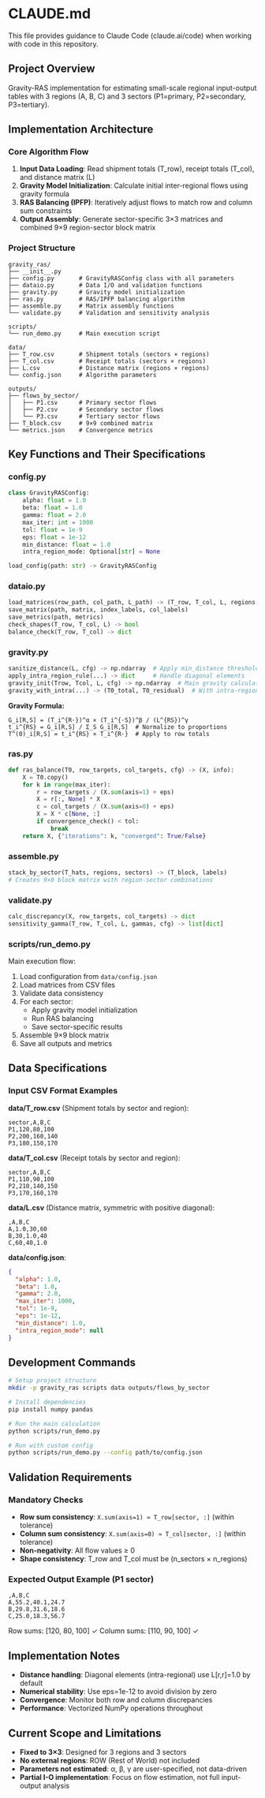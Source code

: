 # CLAUDE.md

This file provides guidance to Claude Code (claude.ai/code) when working with code in this repository.

## Project Overview

Gravity-RAS implementation for estimating small-scale regional input-output tables with 3 regions (A, B, C) and 3 sectors (P1=primary, P2=secondary, P3=tertiary).

## Implementation Architecture

### Core Algorithm Flow
1. **Input Data Loading**: Read shipment totals (T_row), receipt totals (T_col), and distance matrix (L)
2. **Gravity Model Initialization**: Calculate initial inter-regional flows using gravity formula
3. **RAS Balancing (IPFP)**: Iteratively adjust flows to match row and column sum constraints
4. **Output Assembly**: Generate sector-specific 3×3 matrices and combined 9×9 region-sector block matrix

### Project Structure

```
gravity_ras/
├── __init__.py
├── config.py       # GravityRASConfig class with all parameters
├── dataio.py       # Data I/O and validation functions
├── gravity.py      # Gravity model initialization
├── ras.py          # RAS/IPFP balancing algorithm  
├── assemble.py     # Matrix assembly functions
└── validate.py     # Validation and sensitivity analysis

scripts/
└── run_demo.py     # Main execution script

data/
├── T_row.csv       # Shipment totals (sectors × regions)
├── T_col.csv       # Receipt totals (sectors × regions)
├── L.csv           # Distance matrix (regions × regions)
└── config.json     # Algorithm parameters

outputs/
├── flows_by_sector/
│   ├── P1.csv      # Primary sector flows
│   ├── P2.csv      # Secondary sector flows
│   └── P3.csv      # Tertiary sector flows
├── T_block.csv     # 9×9 combined matrix
└── metrics.json    # Convergence metrics
```

## Key Functions and Their Specifications

### config.py
```python
class GravityRASConfig:
    alpha: float = 1.0
    beta: float = 1.0
    gamma: float = 2.0
    max_iter: int = 1000
    tol: float = 1e-9
    eps: float = 1e-12
    min_distance: float = 1.0
    intra_region_mode: Optional[str] = None

load_config(path: str) -> GravityRASConfig
```

### dataio.py
```python
load_matrices(row_path, col_path, L_path) -> (T_row, T_col, L, regions, sectors)
save_matrix(path, matrix, index_labels, col_labels)
save_metrics(path, metrics)
check_shapes(T_row, T_col, L) -> bool
balance_check(T_row, T_col) -> dict
```

### gravity.py
```python
sanitize_distance(L, cfg) -> np.ndarray  # Apply min_distance threshold
apply_intra_region_rule(...) -> dict     # Handle diagonal elements
gravity_init(Trow, Tcol, L, cfg) -> np.ndarray  # Main gravity calculation
gravity_with_intra(...) -> (T0_total, T0_residual)  # With intra-region handling
```

**Gravity Formula:**
```
G_i[R,S] = (T_i^{R·})^α × (T_i^{·S})^β / (L^{RS})^γ
t_i^{RS} = G_i[R,S] / Σ_S G_i[R,S]  # Normalize to proportions
T^(0)_i[R,S] = t_i^{RS} × T_i^{R·}  # Apply to row totals
```

### ras.py
```python
def ras_balance(T0, row_targets, col_targets, cfg) -> (X, info):
    X = T0.copy()
    for k in range(max_iter):
        r = row_targets / (X.sum(axis=1) + eps)
        X = r[:, None] * X
        c = col_targets / (X.sum(axis=0) + eps)
        X = X * c[None, :]
        if convergence_check() < tol:
            break
    return X, {"iterations": k, "converged": True/False}
```

### assemble.py
```python
stack_by_sector(T_hats, regions, sectors) -> (T_block, labels)
# Creates 9×9 block matrix with region-sector combinations
```

### validate.py
```python
calc_discrepancy(X, row_targets, col_targets) -> dict
sensitivity_gamma(T_row, T_col, L, gammas, cfg) -> list[dict]
```

### scripts/run_demo.py
Main execution flow:
1. Load configuration from `data/config.json`
2. Load matrices from CSV files
3. Validate data consistency
4. For each sector:
   - Apply gravity model initialization
   - Run RAS balancing
   - Save sector-specific results
5. Assemble 9×9 block matrix
6. Save all outputs and metrics

## Data Specifications

### Input CSV Format Examples

**data/T_row.csv** (Shipment totals by sector and region):
```csv
sector,A,B,C
P1,120,80,100
P2,200,160,140
P3,180,150,170
```

**data/T_col.csv** (Receipt totals by sector and region):
```csv
sector,A,B,C
P1,110,90,100
P2,210,140,150
P3,170,160,170
```

**data/L.csv** (Distance matrix, symmetric with positive diagonal):
```csv
,A,B,C
A,1.0,30,60
B,30,1.0,40
C,60,40,1.0
```

**data/config.json**:
```json
{
  "alpha": 1.0,
  "beta": 1.0,
  "gamma": 2.0,
  "max_iter": 1000,
  "tol": 1e-9,
  "eps": 1e-12,
  "min_distance": 1.0,
  "intra_region_mode": null
}
```

## Development Commands

```bash
# Setup project structure
mkdir -p gravity_ras scripts data outputs/flows_by_sector

# Install dependencies
pip install numpy pandas

# Run the main calculation
python scripts/run_demo.py

# Run with custom config
python scripts/run_demo.py --config path/to/config.json
```

## Validation Requirements

### Mandatory Checks
- **Row sum consistency**: `X.sum(axis=1) ≈ T_row[sector, :]` (within tolerance)
- **Column sum consistency**: `X.sum(axis=0) ≈ T_col[sector, :]` (within tolerance)
- **Non-negativity**: All flow values ≥ 0
- **Shape consistency**: T_row and T_col must be (n_sectors × n_regions)

### Expected Output Example (P1 sector)
```csv
,A,B,C
A,55.2,40.1,24.7
B,29.8,31.6,18.6
C,25.0,18.3,56.7
```
Row sums: [120, 80, 100] ✓
Column sums: [110, 90, 100] ✓

## Implementation Notes

- **Distance handling**: Diagonal elements (intra-regional) use L[r,r]=1.0 by default
- **Numerical stability**: Use eps=1e-12 to avoid division by zero
- **Convergence**: Monitor both row and column discrepancies
- **Performance**: Vectorized NumPy operations throughout

## Current Scope and Limitations

- **Fixed to 3×3**: Designed for 3 regions and 3 sectors
- **No external regions**: ROW (Rest of World) not included
- **Parameters not estimated**: α, β, γ are user-specified, not data-driven
- **Partial I-O implementation**: Focus on flow estimation, not full input-output analysis